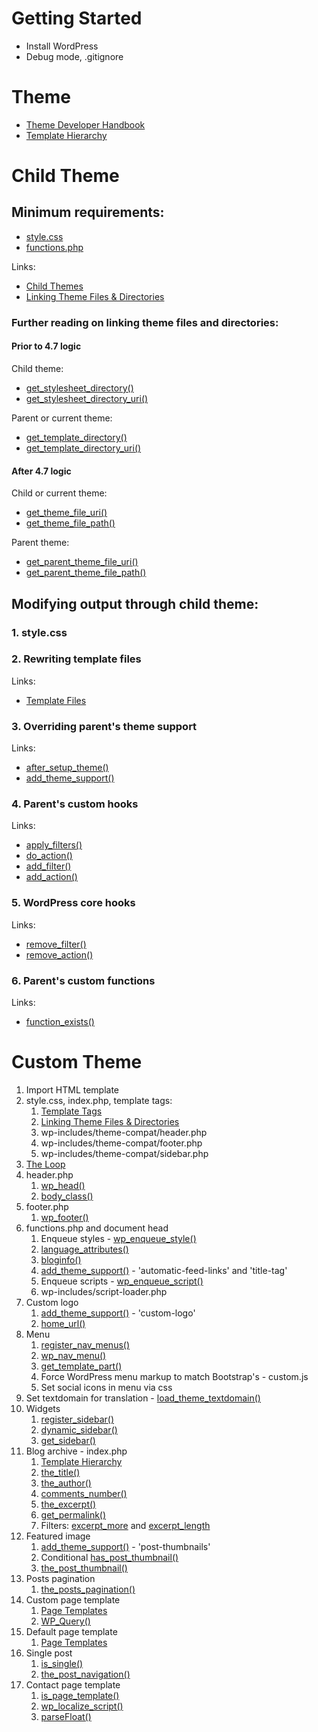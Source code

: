# Getting Started

- Install WordPress
- Debug mode, .gitignore

# Theme

- [Theme Developer Handbook](https://developer.wordpress.org/themes/)
- [Template Hierarchy](https://wphierarchy.com/)


# Child Theme

## Minimum requirements:

- [style.css](https://developer.wordpress.org/themes/basics/main-stylesheet-style-css/)
- [functions.php](https://developer.wordpress.org/themes/basics/theme-functions/)

Links:

- [Child Themes](https://developer.wordpress.org/themes/advanced-topics/child-themes/)
- [Linking Theme Files & Directories](https://developer.wordpress.org/themes/basics/linking-theme-files-directories/)

### Further reading on linking theme files and directories:

#### Prior to 4.7 logic

Child theme:
- [get_stylesheet_directory()](https://developer.wordpress.org/reference/functions/get_stylesheet_directory/)
- [get_stylesheet_directory_uri()](https://developer.wordpress.org/reference/functions/get_stylesheet_directory_uri/)

Parent or current theme:
- [get_template_directory()](https://developer.wordpress.org/reference/functions/get_template_directory/)
- [get_template_directory_uri()](https://developer.wordpress.org/reference/functions/get_template_directory_uri/)

#### After 4.7 logic

Child or current theme:
- [get_theme_file_uri()](https://developer.wordpress.org/reference/functions/get_theme_file_uri/)
- [get_theme_file_path()](https://developer.wordpress.org/reference/functions/get_theme_file_path/)

Parent theme:
- [get_parent_theme_file_uri()](https://developer.wordpress.org/reference/functions/get_parent_theme_file_uri/)
- [get_parent_theme_file_path()](https://developer.wordpress.org/reference/functions/get_parent_theme_file_path/)

## Modifying output through child theme:

### 1. style.css

### 2. Rewriting template files

Links:

- [Template Files](https://developer.wordpress.org/themes/template-files-section/)

### 3. Overriding parent's theme support

Links:

- [after_setup_theme()](https://developer.wordpress.org/reference/hooks/after_setup_theme/)
- [add_theme_support()](https://developer.wordpress.org/reference/functions/add_theme_support/)

### 4. Parent's custom hooks

Links:

- [apply_filters()](https://developer.wordpress.org/reference/functions/apply_filters/)
- [do_action()](https://developer.wordpress.org/reference/functions/do_action/)
- [add_filter()](https://developer.wordpress.org/reference/functions/add_filter/)
- [add_action()](https://developer.wordpress.org/reference/functions/add_action/)

### 5. WordPress core hooks

Links:

- [remove_filter()](https://developer.wordpress.org/reference/functions/remove_filter/)
- [remove_action()](https://developer.wordpress.org/reference/functions/remove_action/)

### 6. Parent's custom functions

Links:

- [function_exists()](http://php.net/manual/en/function.function-exists.php)

# Custom Theme

1. Import HTML template
2. style.css, index.php, template tags:
	1. [Template Tags](https://developer.wordpress.org/themes/basics/template-tags/)
	2. [Linking Theme Files & Directories](https://developer.wordpress.org/themes/basics/linking-theme-files-directories/)
	3. wp-includes/theme-compat/header.php
	4. wp-includes/theme-compat/footer.php
	5. wp-includes/theme-compat/sidebar.php
3. [The Loop](https://developer.wordpress.org/themes/basics/the-loop/)
4. header.php
	1. [wp_head()](https://developer.wordpress.org/reference/functions/wp_head/)
	2. [body_class()](https://developer.wordpress.org/reference/functions/body_class/)
5. footer.php
	1. [wp_footer()](https://developer.wordpress.org/reference/functions/wp_footer/)
6. functions.php and document head
	1. Enqueue styles - [wp_enqueue_style()](https://developer.wordpress.org/reference/functions/wp_enqueue_style/)
	2. [language_attributes()](https://developer.wordpress.org/reference/functions/language_attributes/)
	3. [bloginfo()](https://developer.wordpress.org/reference/functions/bloginfo/)
	4. [add_theme_support()](https://developer.wordpress.org/reference/functions/add_theme_support/) - 'automatic-feed-links' and 'title-tag'
	5. Enqueue scripts - [wp_enqueue_script()](https://developer.wordpress.org/reference/functions/wp_enqueue_script/)
	6. wp-includes/script-loader.php
7. Custom logo
	1. [add_theme_support()](https://developer.wordpress.org/reference/functions/add_theme_support/) - 'custom-logo'
	2. [home_url()](https://developer.wordpress.org/reference/functions/home_url/)
8. Menu
	1. [register_nav_menus()](https://developer.wordpress.org/reference/functions/register_nav_menus/)
	2. [wp_nav_menu()](https://developer.wordpress.org/reference/functions/wp_nav_menu/)
	3. [get_template_part()](https://developer.wordpress.org/reference/functions/get_template_part/)
	4. Force WordPress menu markup to match Bootstrap's - custom.js
	5. Set social icons in menu via css
9. Set textdomain for translation - [load_theme_textdomain()](https://developer.wordpress.org/reference/functions/load_theme_textdomain/)
10. Widgets
	1. [register_sidebar()](https://developer.wordpress.org/reference/functions/register_sidebar/)
	2. [dynamic_sidebar()](https://developer.wordpress.org/reference/functions/dynamic_sidebar/)
	3. [get_sidebar()](https://developer.wordpress.org/reference/functions/get_sidebar/)
11. Blog archive - index.php
	1. [Template Hierarchy](https://wphierarchy.com/)
	2. [the_title()](https://developer.wordpress.org/reference/functions/the_title/)
	3. [the_author()](https://developer.wordpress.org/reference/functions/the_author/)
	4. [comments_number()](https://developer.wordpress.org/reference/functions/comments_number/)
	5. [the_excerpt()](https://developer.wordpress.org/reference/functions/the_excerpt/)
	6. [get_permalink()](https://developer.wordpress.org/reference/functions/get_permalink/)
	7. Filters: [excerpt_more](https://developer.wordpress.org/reference/hooks/excerpt_more/) and [excerpt_length](https://developer.wordpress.org/reference/hooks/excerpt_length/)
12. Featured image
	1. [add_theme_support()](https://developer.wordpress.org/reference/functions/add_theme_support/) - 'post-thumbnails'
	2. Conditional [has_post_thumbnail()](https://developer.wordpress.org/reference/functions/has_post_thumbnail/)
	3. [the_post_thumbnail()](https://developer.wordpress.org/reference/functions/the_post_thumbnail/)
13. Posts pagination
	1. [the_posts_pagination()](https://developer.wordpress.org/reference/functions/the_posts_pagination/)
14. Custom page template
	1. [Page Templates](https://developer.wordpress.org/themes/template-files-section/page-template-files/)
	2. [WP_Query()](https://developer.wordpress.org/reference/classes/wp_query/)
15. Default page template
	1. [Page Templates](https://developer.wordpress.org/themes/template-files-section/page-template-files/)
16. Single post
	1. [is_single()](https://developer.wordpress.org/reference/functions/is_single/)
	2. [the_post_navigation()](https://developer.wordpress.org/reference/functions/the_post_navigation/)
17. Contact page template
	1. [is_page_template()](https://developer.wordpress.org/reference/functions/is_page_template/)
	2. [wp_localize_script()](https://developer.wordpress.org/reference/functions/wp_localize_script/)
	3. [parseFloat()](https://developer.mozilla.org/en-US/docs/Web/JavaScript/Reference/Global_Objects/parseFloat)